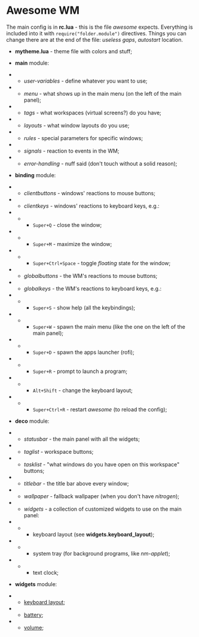 # Awesome WM

The main config is in **rc.lua** - this is the file *awesome* expects. Everything is included into it with `require("folder.module")` directives. Things you can change there are at the end of the file: *useless gaps*, *autostart* location.

* **mytheme.lua** - theme file with colors and stuff;

* **main** module:
* * *user-variables* - define whatever you want to use;
* * *menu* - what shows up in the main menu (on the left of the main panel);
* * *tags* - what workspaces (virtual screens?) do you have;
* * *layouts* - what window layouts do you use;
* * *rules* - special parameters for specific windows;
* * *signals* - reaction to events in the WM;
* * *error-handling* - nuff said (don't touch without a solid reason);

* **binding** module:
* * *clientbuttons* - windows' reactions to mouse buttons;
* * *clientkeys* - windows' reactions to keyboard keys, e.g.:
* * * `Super+Q` - close the window;
* * * `Super+M` - maximize the window;
* * * `Super+Ctrl+Space` - toggle *floating* state for the window;
* * *globalbuttons* - the WM's reactions to mouse buttons;
* * *globalkeys* - the WM's reactions to keyboard keys, e.g.:
* * * `Super+S` - show help (all the keybindings);
* * * `Super+W` - spawn the main menu (like the one on the left of the main panel);
* * * `Super+D` - spawn the apps launcher (rofi);
* * * `Super+R` - prompt to launch a program;
* * * `Alt+Shift` - change the keyboard layout;
* * * `Super+Ctrl+R` - restart *awesome* (to reload the config);

* **deco** module:
* * *statusbar* - the main panel with all the widgets;
* * *taglist* - workspace buttons;
* * *tasklist* - "what windows do you have open on this workspace" buttons;
* * *titlebar* - the title bar above every window;
* * *wallpaper* - fallback wallpaper (when you don't have *nitrogen*);
* * *widgets* - a collection of customized widgets to use on the main panel:
* * * keyboard layout (see **widgets.keyboard_layout**);
* * * system tray (for background programs, like *nm-applet*);
* * * text clock;

* **widgets** module:
* * [keyboard layout](https://github.com/echuraev/keyboard_layout);
* * [battery](https://github.com/streetturtle/awesome-wm-widgets/tree/master/battery-widget);
* * [volume](https://github.com/streetturtle/awesome-wm-widgets/tree/master/volume-widget);

